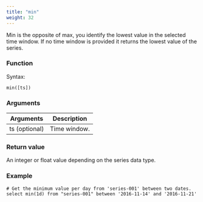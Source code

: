 ```yaml
---
title: "min"
weight: 32
---
```


Min is the opposite of max, you identify the lowest value in the selected time window. If no time window is provided it returns the lowest value of the series.

### Function

Syntax:

    min([ts])

### Arguments

 Arguments   | Description
 ----------- | -----------
ts (optional) | Time window.

### Return value

An integer or float value depending on the series data type.

### Example

    # Get the minimum value per day from 'series-001' between two dates.
    select min(1d) from "series-001" between '2016-11-14' and '2016-11-21'
